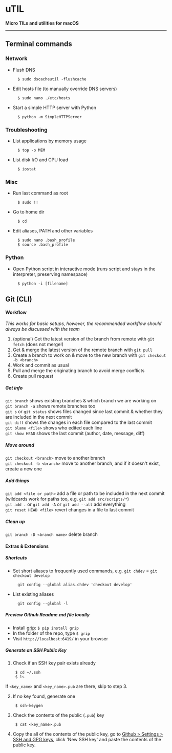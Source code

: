 # uTIL
**Micro TILs and utilities for macOS**

--- 

## Terminal commands

### Network

- Flush DNS

        $ sudo dscacheutil -flushcache
        
- Edit hosts file (to manually override DNS servers)

        $ sudo nano ./etc/hosts

- Start a simple HTTP server with Python

        $ python -m SimpleHTTPServer


### Troubleshooting

- List applications by memory usage

        $ top -o MEM
        
- List disk I/O and CPU load

        $ iostat

### Misc

- Run last command as root

        $ sudo !!

- Go to home dir 

        $ cd

- Edit aliases, PATH and other variables

        $ sudo nano .bash_profile
        $ source .bash_profile

### Python

- Open Python script in interactive mode (runs script and stays in the interpreter, preserving namespace)

        $ python -i [filename]

## Git (CLI)

#### Workflow

*This works for basic setups, however, the recommended workflow should always be discussed with the team*

1. (optional) Get the latest version of the branch from remote with `git fetch` (does not merge!)  
2. Get & merge the latest version of the remote branch with `git pull`  
3. Create a branch to work on & move to the new branch with `git checkout -b <branch>`  
4. Work and commit as usual  
5. Pull and merge the originating branch to avoid merge conflicts  
6. Create pull request  


##### Get info

`git branch` shows existing branches & which branch we are working on  
`git branch -a` shows remote branches too  
`git s` or `git status` shows files changed since last commit & whether they are included in the next commit  
`git diff` shows the changes in each file compared to the last commit  
`git blame <file>` shows who edited each line  
`git show HEAD` shows the last commit (author, date, message, diff)

##### Move around

`git checkout <branch>` move to another branch  
`git checkout -b <branch>` move to another branch, and if it doesn't exist, create a new one

##### Add things

`git add <file or path>` add a file or path to be included in the next commit (wildcards work for paths too, e.g. `git add src/scripts/*`)  
`git add .` or `git add -A` or `git add --all` add everything  
`git reset HEAD <file>` revert changes in a file to last commit

##### Clean up

`git branch -D <branch name>` delete branch

#### Extras & Extensions

##### Shortcuts

- Set short aliases to frequently used commands, e.g. `git chdev` = `git checkout develop`

        git config --global alias.chdev 'checkout develop'

- List existing aliases

        git config --global -l


##### Preview Github Readme.md file locally
  - Install [grip](https://github.com/joeyespo/grip): `$ pip install grip`
  - In the folder of the repo, type `$ grip`
  - Visit `http://localhost:6419/` in your browser

##### Generate an SSH Public Key

1. Check if an SSH key pair exists already

        $ cd ~/.ssh
        $ ls

  If `<key_name>` and `<key_name>.pub` are there, skip to step 3.

2. If no key found, generate one

        $ ssh-keygen

3. Check the contents of the public (`.pub`) key

        $ cat <key_name>.pub

4. Copy the all of the contents of the public key, go to [Github > Settings > SSH and GPG keys](https://github.com/settings/keys), click 'New SSH key' and paste the contents of the public key.
